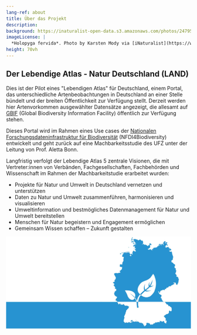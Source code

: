 ```yaml
---
lang-ref: about
title: Über das Projekt
description: 
background: https://inaturalist-open-data.s3.amazonaws.com/photos/247956183/original.jpeg
imageLicense: |
  *Holopyga fervida*. Photo by Karsten Mody via [iNaturalist](https://www.inaturalist.org/observations/144467642)
height: 70vh
---
```


## Der Lebendige Atlas - Natur Deutschland (LAND)

Dies ist der Pilot eines "Lebendigen Atlas" für Deutschland, einem Portal, das unterschiedliche Artenbeobachtungen in Deutschland an einer Stelle bündelt und der breiten Öffentlichkeit zur Verfügung stellt. Derzeit werden hier Artenvorkommen ausgewählter Datensätze angezeigt, die allesamt auf [GBIF](https://www.gbif.org/) (Global Biodiversity Information Facility) öffentlich zur Verfügung stehen. 

Dieses Portal wird im Rahmen eines Use cases der [Nationalen Forschungsdateninfrastruktur für Biodiversität](https://www.nfdi4biodiversity.org) (NFDI4Biodiversity) entwickelt und geht zurück auf eine Machbarkeitsstudie des UFZ unter der Leitung von Prof. Aletta Bonn.

Langfristig verfolgt der Lebendige Atlas 5 zentrale Visionen, die mit Vertreter:innen von Verbänden, Fachgesellschaften, Fachbehörden und Wissenschaft im Rahmen der Machbarkeitstudie erarbeitet wurden:

* Projekte für Natur und Umwelt in Deutschland vernetzen und unterstützen
* Daten zu Natur und Umwelt zusammenführen, harmonisieren und visualisieren
* Umweltinformation und bestmögliches Datenmanagement für Natur und Umwelt bereitstellen
* Menschen für Natur begeistern und Engagement ermöglichen
* Gemeinsam Wissen schaffen – Zukunft gestalten

![image](/assets/images/LAND_logo.jpg)

